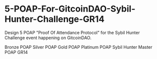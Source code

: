# 5-POAP-For-GitcoinDAO-Sybil-Hunter-Challenge-GR14

Design 5 POAP "Proof Of Attendance Protocol" for the Sybil Hunter Challenge event happening on GitcoinDAO.

Bronze POAP
Silver POAP
Gold POAP
Platinum POAP
Sybil Hunter Master POAP GR14
